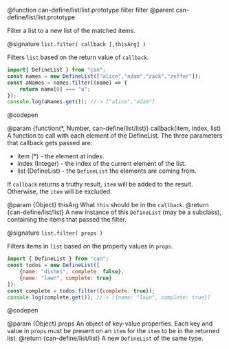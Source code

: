 @function can-define/list/list.prototype.filter filter
@parent can-define/list/list.prototype

Filter a list to a new list of the matched items.

@signature `list.filter( callback [,thisArg] )`

  Filters `list` based on the return value of `callback`.

  ```js
  import{ DefineList } from "can";
  const names = new DefineList(["alice","adam","zack","zeffer"]);
  const aNames = names.filter((name) => {
      return name[0] === "a";
  });
  console.log(aNames.get()); //-> ["alice","adam"]
  ```
  @codepen

  @param  {function(*, Number, can-define/list/list)} callback(item, index, list) A
  function to call with each element of the DefineList. The three parameters that callback gets passed are:
   - item (*) - the element at index.
   - index (Integer) - the index of the current element of the list.
   - list (DefineList) - the `DefineList` the elements are coming from.

  If `callback` returns a truthy result, `item` will be added to the result.  Otherwise, the `item` will be
  excluded.

  @param  {Object}  thisArg  What `this` should be in the `callback`.
  @return {can-define/list/list} A new instance of this `DefineList` (may be a subclass), containing the items that passed the filter.

@signature `list.filter( props )`

  Filters items in `list` based on the property values in `props`.

  ```js
  import { DefineList } from "can";
  const todos = new DefineList([
      {name: "dishes", complete: false},
      {name: "lawn", complete: true}
  ]);
  const complete = todos.filter({complete: true});
  console.log(complete.get()); //-> [{name: "lawn", complete: true}]
  ```
  @codepen

  @param  {Object}  props An object of key-value properties.  Each key and value in
  `props` must be present on an `item` for the `item` to be in the returned list.
  @return {can-define/list/list} A new `DefineList` of the same type.
